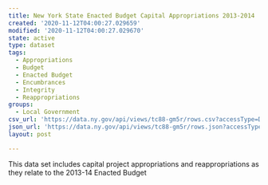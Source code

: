 ```yaml
---
title: New York State Enacted Budget Capital Appropriations 2013-2014
created: '2020-11-12T04:00:27.029659'
modified: '2020-11-12T04:00:27.029670'
state: active
type: dataset
tags:
  - Appropriations
  - Budget
  - Enacted Budget
  - Encumbrances
  - Integrity
  - Reappropriations
groups:
  - Local Government
csv_url: 'https://data.ny.gov/api/views/tc88-gm5r/rows.csv?accessType=DOWNLOAD'
json_url: 'https://data.ny.gov/api/views/tc88-gm5r/rows.json?accessType=DOWNLOAD'
layout: post

---
```

This data set includes capital project appropriations and reappropriations as they relate to the 2013-14 Enacted Budget
